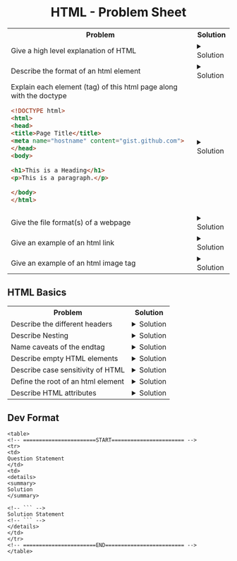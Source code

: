 <center> 
<h1> HTML - Problem Sheet </h1>
</center> 

<table style="width:100%">
<tr>
<th>Problem </th>
<th>Solution</th>
</tr>

<!-- =======================START======================= -->
<tr>
<td>
<!-- Title -->
Give a high level explanation of HTML
</td>
<td>
<details>
<summary>
Solution
</summary> 

<!-- Answer -->
```
- HTML stands for Hyper Text Markup Language
- Language of Browser, tells browser how content should be rendered
```
</details>
</td>
</tr>
<!-- =======================END========================= -->

<!-- =======================START======================= -->
<tr>
<td>
Describe the format of an html element
</td>
<td>
<details>
<summary>
Solution
</summary> 

```
<tagname option1="value" option2="value"> Content </(close) tagname>
```
</details>
</td>
</tr>
<!-- =======================END========================= -->

<!-- =======================START======================= -->
<tr>
<td>
Explain each element (tag) of this html page along with the doctype

```html
<!DOCTYPE html>
<html>
<head>
<title>Page Title</title>
<meta name="hostname" content="gist.github.com">
</head>
<body>

<h1>This is a Heading</h1>
<p>This is a paragraph.</p>

</body>
</html>
```
</td>
<td>
<details>
<summary>
Solution
</summary> 

```
- Doctype defines that document is an HTML 5 Doc (There are elements specifics to html 5)
- The <html> element is the root element of an HTML page
- The <head> element contains meta information about the HTML page
- The <title> element specifies a title for the HTML page (which is shown in the browser's title bar or in the page's tab)
- The <body> element defines the document's body, and is a container for all the visible contents, such as headings, paragraphs, images, hyperlinks, tables, lists, etc.
- The <h1> element defines a large heading
- The <p> element defines a paragraph
```
</details>
</td>
</tr>
<!-- =======================END========================= -->

<!-- =======================START======================= -->
<tr>
<td>
Give the file format(s) of a webpage
</td>
<td>
<details>
<summary>
Solution
</summary> 

```
.html and .htm with the only difference being in the name
```
</details>
</td>
</tr>
<!-- =======================END========================= -->

<!-- =======================START======================= -->
<tr>
<td>
Give an example of an html link
</td>
<td>
<details>
<summary>
Solution
</summary> 

```
<a href="https://www.w3schools.com">This is a link</a>
```
</details>
</td>
</tr>
<!-- =======================END========================= -->

<!-- =======================START======================= -->
<tr>
<td>
Give an example of an html image tag
</td>
<td>
<details>
<summary>
Solution
</summary> 

```
<img src="w3schools.jpg" alt="W3Schools.com" width="104" height="142">
```
</details>
</td>
</tr>
<!-- =======================END========================= -->
</table>

## HTML Basics
<table  style="width:100%">
<tr>
<th>Problem </th>
<th>Solution</th>
</tr>
<!-- =======================START======================= -->
<tr>
<td>
Describe the different headers
</td>
<td>
<details>
<summary>
Solution
</summary> 

```
h1 - h6
```
</details>
</td>
</tr>
<!-- =======================END========================= -->

<!-- =======================START======================= -->
<tr>
<td>
Describe Nesting
</td>
<td>
<details>
<summary>
Solution
</summary> 

```
HTML elements can contain other html elements, which is refered to as nesting
```
</details>
</td>
</tr>
<!-- =======================END========================= -->

<!-- =======================START======================= -->
<tr>
<td>
Name caveats of the endtag
</td>
<td>
<details>
<summary>
Solution
</summary> 

```
The end tag can be implied, although this is not best practice. Instead, you should always close tags
```
</details>
</td>
</tr>
<!-- =======================END========================= -->

<!-- =======================START======================= -->
<tr>
<td>
Describe empty HTML elements
</td>
<td>
<details>
<summary>
Solution
</summary> 

Elements without content are empty elements. Examples are
```
<br>
```
</details>
</td>
</tr>
<!-- =======================END========================= -->

<!-- =======================START======================= -->
<tr>
<td>
Describe case sensitivity of HTML
</td>
<td>
<details>
<summary>
Solution
</summary> 

```
HTML elements are not case sensitive, but W3C recommends lower case in html and demands lowercase for stricter doctypes
```
</details>
</td>
</tr>
<!-- =======================END========================= -->

<!-- =======================START======================= -->
<tr>
<td>
Define the root of an html element
</td>
<td>
<details>
<summary>
Solution
</summary> 

```
<html>
```
</details>
</td>
</tr>
<!-- =======================END========================= -->

<!-- =======================START======================= -->
<tr>
<td>
Describe HTML attributes
</td>
<td>
<details>
<summary>
Solution
</summary> 

```
- All HTML elements can have attributes
- Attributes provide additional information about elements
- Attributes are always specified in the start tag
- Attributes usually come in name/value pairs like: name="value"
```
</details>
</td>
</tr>
<!-- =======================END========================= -->
</table>

## Dev Format
```
<table>
<!-- =======================START======================= -->
<tr>
<td>
Question Statement
</td>
<td>
<details>
<summary>
Solution
</summary> 

<!-- ``` -->
Solution Statement
<!-- ``` -->
</details>
</td>
</tr>
<!-- =======================END========================= -->
</table>
```